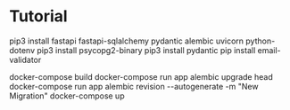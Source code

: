 # Tutorial

pip3 install fastapi fastapi-sqlalchemy pydantic alembic uvicorn python-dotenv
pip3 install psycopg2-binary
pip3 install pydantic
pip install email-validator

docker-compose build
docker-compose run app alembic upgrade head
docker-compose run app alembic revision --autogenerate -m "New Migration"
docker-compose up
